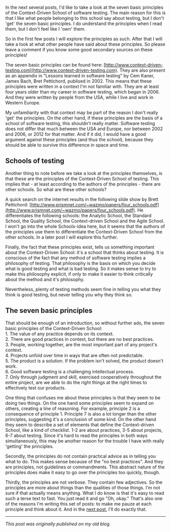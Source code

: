 <!--
.. title: The Seven Basic Principles of the Context-Driven School - part one
.. slug: the-seven-basic-principles-of-the-context-driven-school-part-one
.. date: 2012-01-15 22:11:43 UTC+01:00
.. tags: context-driven testing, software testing
.. category: philosophy of testing
.. link: 
.. description:
.. type: text
-->

In the next several posts, I'd like to take a look at the seven basic principles of the Context-Driven School of software testing. The main reason for this is that I like what people belonging to this school say about testing, but I don't 'get' the seven basic principles. I do understand the principles when I read them, but I don't feel like I 'own' them.

So in the first few posts I will explore the principles as such. After that I will take a look at what other people have said about these principles. So please leave a comment if you know some good secondary sources on these principles!

The seven basic principles can be found here: [http://www.context-driven-testing.com](http://www.context-driven-testing.com). They are also present as an appendix in "Lessons learned in software testing" by Cem Kaner, James Bach, Bret Pettichord, publised in 2002. This means that these principles were written in a context I'm not familiar with. They are at least four years older than my career in software testing, which began in 2006. And they were written by people from the USA, while I live and work in Western Europe.
<!-- TEASER_END -->

My unfamiliarity with that context may be part of the reason I don't really 'get' the principles. On the other hand, if these principles are the basis of a school of software testing, this shouldn't really matter. Software testing does not differ that much between the USA and Europe, nor between 2002 and 2006, or 2012 for that matter. And if it did, I would have a good argument against these principles (and thus the school), because they should be able to survive this difference in space and time.


## Schools of testing

Another thing to note before we take a look at the principles themselves, is that these are the principles of the Context-Driven School of testing. This implies that - at least according to the authors of the principles -  there are other schools. So what are these other schools?

A quick search on the internet results in the following slide show by Brett Pettichord: [http://www.prismnet.com/~wazmo/papers/four_schools.pdf](http://www.prismnet.com/~wazmo/papers/four_schools.pdf). He differentiates the following schools: the Analytic School, the Standard School, the Quality School, the Context-driven School and the Agile School. I won't go into the whole Schools-idea here, but it seems that the authors of the principles use them to differentiate the Context-Driven School from the other schools. In a later post I will explore this further.

Finally, the fact that these principles exist, tells us something important about the Context-Driven School: it's a school that thinks about testing. It is conscious of the fact that any method of software testing implies a philosophy of testing. That philosophy is the basis on which you decide what is good testing and what is bad testing. So it makes sense to try to make this philosophy explicit, if only to make it easier to think critically about the method and it's philosophy.

Nevertheless, plenty of testing methods seem fine in telling you what they think is good testing, but never telling you why they think so.


## The seven basic principles
That should be enough of an introduction, so without further ado, the seven basic principles of the Context-Driven School:  
1\. The value of any practice depends on its context.  
2\. There are good practices in context, but there are no best practices.  
3\. People, working together, are the most important part of any project's context.  
4\. Projects unfold over time in ways that are often not predictable.  
5\. The product is a solution. If the problem isn't solved, the product doesn't work.  
6\. Good software testing is a challenging intellectual process.  
7\. Only through judgment and skill, exercised cooperatively throughout the entire project, are we able to do the right things at the right times to effectively test our products.

One thing that confuses me about these principles is that they seem to be doing two things. On the one hand some principles seem to expand on others, creating a line of reasoning. For example, principle 2 is a consequence of principle 1. Principle 7 is also a lot longer than the other principles, suggesting it's a conclusion of some kind. On the other hand they seem to describe a set of elements that define the Context-driven School, like a kind of checklist. 1-2 are about practices, 3-5 about projects, 6-7 about testing.
Since it's hard to read the principles in both ways simultaneously, this may be another reason for the trouble I have with really 'getting' the principles.

Secondly, the principles do not contain practical advice as in telling you what to do. This makes sense because of the "no best practices". And they are principles, not guidelines or commandments. This abstract nature of the principles does make it easy to go over the principles too quickly, though.

Thirdly,  the principles are not verbose. They contain few adjectives. So the principles are more about things than the qualities of those things. I'm not sure if that actually means anything. What I do know is that it's easy to read such a terse text to fast. You just read it and go "Oh, okay."
That's also one of the reasons I'm writing this set of posts: to make me pauze at each principle and think about it. And in the [next post](link://slug/the-seven-basic-principles-of-the-context-driven-school-part-two), I'll do exactly that.

---

*This post was originally published on my old blog.*